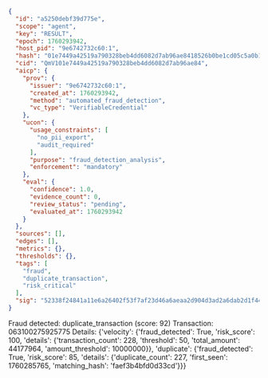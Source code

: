 ```json
{
  "id": "a5250debf39d775e",
  "scope": "agent",
  "key": "RESULT",
  "epoch": 1760293942,
  "host_pid": "9e6742732c60:1",
  "hash": "01e7449a42519a790328beb4dd6082d7ab96ae8418526b0be1cd05c5a0b1b689",
  "cid": "QmV101e7449a42519a790328beb4dd6082d7ab96ae84",
  "aicp": {
    "prov": {
      "issuer": "9e6742732c60:1",
      "created_at": 1760293942,
      "method": "automated_fraud_detection",
      "vc_type": "VerifiableCredential"
    },
    "ucon": {
      "usage_constraints": [
        "no_pii_export",
        "audit_required"
      ],
      "purpose": "fraud_detection_analysis",
      "enforcement": "mandatory"
    },
    "eval": {
      "confidence": 1.0,
      "evidence_count": 0,
      "review_status": "pending",
      "evaluated_at": 1760293942
    }
  },
  "sources": [],
  "edges": [],
  "metrics": {},
  "thresholds": {},
  "tags": [
    "fraud",
    "duplicate_transaction",
    "risk_critical"
  ],
  "sig": "52338f24841a11e6a26402f53f7af23d46a6aeaa2d904d3ad2a6dab2d1f44134"
}
```

Fraud detected: duplicate_transaction (score: 92)
Transaction: 063100275925775
Details: {'velocity': {'fraud_detected': True, 'risk_score': 100, 'details': {'transaction_count': 228, 'threshold': 50, 'total_amount': 44177964, 'amount_threshold': 10000000}}, 'duplicate': {'fraud_detected': True, 'risk_score': 85, 'details': {'duplicate_count': 227, 'first_seen': 1760285765, 'matching_hash': 'faef3b4bfd0d33cd'}}}